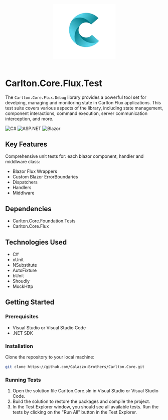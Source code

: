 ﻿<div align="center">
    <img src="../../../../images/CarltonLogo.png" alt="Carlton Logo" width="200" />
</div>
</br>

# Carlton.Core.Flux.Test 

The `Carlton.Core.Flux.Debug` library provides a powerful tool set for develping, managing and monitoring state in Carlton Flux applications. This test suite covers various aspects of the library, including state management, component interactions, command execution, server communication interception, and more.

![C#](https://img.shields.io/badge/language-C%23-blue)
![ASP.NET](https://img.shields.io/badge/ASP.NET-blue)
![Blazor](https://img.shields.io/badge/Blazor-blue)

## Key Features

Comprehensive unit tests for: each blazor component, handler and middlware class:
* Blazor Flux Wrappers
* Custom Blazor ErrorBoundaries
* Dispatchers
* Handlers
* Middlware
  

## Dependencies

* Carlton.Core.Foundation.Tests
* Carlton.Core.Flux

## Technologies Used

* C#
* xUnit
* NSubstitute
* AutoFixture
* bUnit
* Shoudly
* MockHttp

## Getting Started

### Prerequisites

* Visual Studio or Visual Studio Code
* .NET SDK

### Installation

Clone the repository to your local machine:

```bash
git clone https://github.com/Galazzo-Brothers/Carlton.Core.git
```

### Running Tests
1. Open the solution file Carlton.Core.sln in Visual Studio or Visual Studio Code.
2. Build the solution to restore the packages and compile the project.
3. In the Test Explorer window, you should see all available tests.
Run the tests by clicking on the "Run All" button in the Test Explorer.
